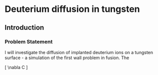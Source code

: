 # Deuterium diffusion in tungsten

## Introduction

### Problem Statement

I will investigate the diffusion of implanted deuterium ions on a tungsten surface - a simulation of the
first wall problem in fusion.  The 

\[ \nabla C \]